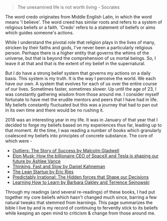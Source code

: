 <blockquote>
The unexamined life is not worth living - Socrates
</blockquote>

The word credo originates from Middle English Latin, in which the word means 'I believe'. The word creed has similar roots and refers to a system of religious beliefs or a faith. 'Credo' refers to a statement of beliefs or aims which guides someone's actions.

While I understand the pivotal role that religion plays in the lives of many, stricken by their faiths and gods, I've never been a particularly religious person. Perhaps there is a higher entity that governs the whims of the universe, but that is beyond the comprehension of us mortal beings. So, I leave it at that and that is the extent of my belief in the supernatural.

But I do have a strong belief system that governs my actions on a daily basis. This system is my truth. It is the way I perceive the world. We each have our own. A system that evolves for each of us over the entire course of our lives. Sometimes faster, sometimes slower. Up until the age of 23, I was constantly gathering wisdom from those around me. I consider myself fortunate to have met the erudite mentors and peers that I have had in life. My beliefs constantly fluctuated but this was a journey that had to pan out in its own time and there would be no rushing it.

2018 was an interesting year in my life. It was in January of that year that I decided to forge my beliefs based on my experiences thus far, leading up to that moment. At the time, I was reading a number of books which granularly coalesced my beliefs into principles of concrete substance. The core of which were -

- [Outliers: The Story of Success by Malcolm Gladwell](https://www.amazon.in/Outliers-Story-Success-Malcolm-Gladwell/dp/0141036257/ref=sr_1_1?crid=1RGCGJ0BJCTAF&keywords=outliers+by+malcolm+gladwell&qid=1560279635&s=books&sprefix=outlier%2Cstripbooks%2C330&sr=1-1)
- [Elon Musk: How the billionaire CEO of SpaceX and Tesla is shaping our future by Ashlee Vance](https://www.amazon.in/Elon-Musk-Billionaire-Spacex-Shaping/dp/0753555638?tag=googinhydr18418-21&tag=googinkenshoo-21&ascsubtag=_k_EAIaIQobChMI8-LuuY7i4gIVzbWWCh2K2gAvEAYYASABEgKYrfD_BwE_k_&gclid=EAIaIQobChMI8-LuuY7i4gIVzbWWCh2K2gAvEAYYASABEgKYrfD_BwE)
- [Thinking, Fast and Slow by Daniel Kahneman](https://www.amazon.in/Thinking-Fast-Penguin-Press-Non-Fiction/dp/0141033576/ref=sr_1_2?adgrpid=60619154524&gclid=EAIaIQobChMI47enuI7i4gIVWaqWCh2xRQHdEAAYAiAAEgJixvD_BwE&hvadid=294110236692&hvdev=c&hvlocphy=1007768&hvnetw=g&hvpos=1t2&hvqmt=b&hvrand=13484501459992230175&hvtargid=kwd-326433336924&hydadcr=23636_1725033)
- [The Lean Startup by Eric Ries](https://www.amazon.in/Lean-Startup-Innovation-Successful-Businesses/dp/0670921602?tag=googinhydr18418-21&tag=googinkenshoo-21&ascsubtag=_k_EAIaIQobChMIqP-IvcTu4gIVwYBwCh3YbQldEAYYASABEgIsyfD_BwE_k_&gclid=EAIaIQobChMIqP-IvcTu4gIVwYBwCh3YbQldEAYYASABEgIsyfD_BwE)
- [Predictably Irrational: The Hidden forces that Shape our Decisions](https://www.amazon.in/Predictably-Irrational-Hidden-Forces-Decisions/dp/0007368542/ref=sr_1_6?adgrpid=60619154524&gclid=EAIaIQobChMI47enuI7i4gIVWaqWCh2xRQHdEAAYAiAAEgJixvD_BwE&hvadid=294110236692&hvdev=c&hvlocphy=1007768&hvnetw=g&hvpos=1t2&hvqmt=b&hvrand=13484501459992230175&hvtargid=kwd-326433336924&hydadcr=23636_1725033&keywords=thinking+fast+slow&qid=1560279737&s=gateway&sr=8-6)
- [Learning How to Learn by Barbara Oakley and Terrence Sejnowski](https://www.coursera.org/learn/learning-how-to-learn)

Through my readings (and several re-readings) of these books, I had put together my core beliefs which hasn't changed much since, barring a few natural tweaks that stemmed from learnings. This page summarizes the bible I live by and is my record of continuing to fervently stick to its beliefs while keeping an open mind to criticism & change from those around me.
